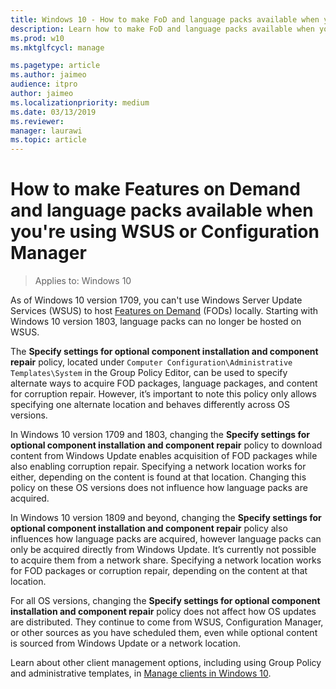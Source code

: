```yaml
---
title: Windows 10 - How to make FoD and language packs available when you're using WSUS or Configuration Manager
description: Learn how to make FoD and language packs available when you're using WSUS or Configuration Manager
ms.prod: w10
ms.mktglfcycl: manage

ms.pagetype: article
ms.author: jaimeo
audience: itpro
author: jaimeo
ms.localizationpriority: medium
ms.date: 03/13/2019
ms.reviewer: 
manager: laurawi
ms.topic: article
---
```

# How to make Features on Demand and language packs available when you're using WSUS or Configuration Manager

> Applies to: Windows 10

As of Windows 10 version 1709, you can't use Windows Server Update Services (WSUS) to host [Features on Demand](https://docs.microsoft.com/windows-hardware/manufacture/desktop/features-on-demand-v2--capabilities) (FODs) locally. Starting with Windows 10 version 1803, language packs can no longer be hosted on WSUS.

The **Specify settings for optional component installation and component repair** policy, located under `Computer Configuration\Administrative Templates\System` in the Group Policy Editor, can be used to specify alternate ways to acquire FOD packages, language packages, and content for corruption repair. However, it’s important to note this policy only allows specifying one alternate location and behaves differently across OS versions.

In Windows 10 version 1709 and 1803, changing the **Specify settings for optional component installation and component repair** policy to download content from Windows Update enables acquisition of FOD packages while also enabling corruption repair. Specifying a network location works for either, depending on the content is found at that location.  Changing this policy on these OS versions does not influence how language packs are acquired.

In Windows 10 version 1809 and beyond, changing the **Specify settings for optional component installation and component repair** policy also influences how language packs are acquired, however language packs can only be acquired directly from Windows Update. It’s currently not possible to acquire them from a network share. Specifying a network location works for FOD packages or corruption repair, depending on the content at that location.

For all OS versions, changing the **Specify settings for optional component installation and component repair** policy does not affect how OS updates are distributed. They continue to come from WSUS, Configuration Manager, or other sources as you have scheduled them, even while optional content is sourced from Windows Update or a network location.

Learn about other client management options, including using Group Policy and administrative templates, in [Manage clients in Windows 10](https://docs.microsoft.com/windows/client-management/).
